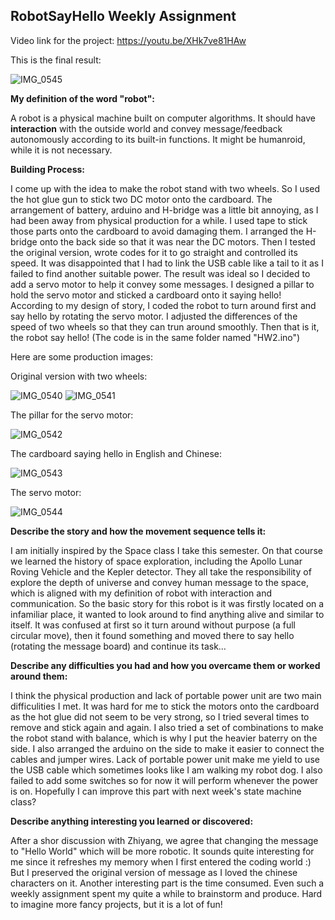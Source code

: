 ## RobotSayHello Weekly Assignment

Video link for the project: https://youtu.be/XHk7ve81HAw

This is the final result:

![IMG_0545](https://user-images.githubusercontent.com/57734650/133886321-ceae1f76-c3b9-4df8-82de-afcb175d044b.jpg)

**My definition of the word "robot":**

A robot is a physical machine built on computer algorithms. It should have **interaction** with the outside world and convey message/feedback autonomously according to its built-in functions. It might be humanroid, while it is not necessary.

**Building Process:**

I come up with the idea to make the robot stand with two wheels. So I used the hot glue gun to stick two DC motor onto the cardboard. The arrangement of battery, arduino and H-bridge was a little bit annoying, as I had been away from physical production for a while. I used tape to stick those parts onto the cardboard to avoid damaging them. I arranged the H-bridge onto the back side so that it was near the DC motors. Then I tested the original version, wrote codes for it to go straight and controlled its speed. It was disappointed that I had to link the USB cable like a tail to it as I failed to find another suitable power. The result was ideal so I decided to add a servo motor to help it convey some messages. I designed a pillar to hold the servo motor and sticked a cardboard onto it saying hello! According to my design of story, I coded the robot to turn around first and say hello by rotating the servo motor. I adjusted the differences of the speed of two wheels so that they can trun around smoothly. Then that is it, the robot say hello! (The code is in the same folder named  "HW2.ino")

Here are some production images:

Original version with two wheels:

![IMG_0540](https://user-images.githubusercontent.com/57734650/133886308-31c2dc40-7d04-4b2e-80f6-1e1cef876858.jpg)
![IMG_0541](https://user-images.githubusercontent.com/57734650/133886311-9e141a25-711b-457f-9ccf-4b209360c998.jpg)

The pillar for the servo motor:

![IMG_0542](https://user-images.githubusercontent.com/57734650/133886315-6c7052db-aa25-4eee-9b6b-8b9565d9ae42.jpg)

The cardboard saying hello in English and Chinese:

![IMG_0543](https://user-images.githubusercontent.com/57734650/133886318-c608777c-0eae-4572-979d-dc9b3d18e2dc.jpg)

The servo motor:

![IMG_0544](https://user-images.githubusercontent.com/57734650/133886320-7ce57301-4e88-4642-be6d-af5ac2acd345.jpg)


**Describe the story and how the movement sequence tells it:**

I am initially inspired by the Space class I take this semester. On that course we learned the history of space exploration, including the Apollo Lunar Roving Vehicle and the Kepler detector. They all take the responsibility of explore the depth of universe and convey human message to the space, which is aligned with my definition of robot with interaction and communication. So the basic story for this robot is it was firstly located on a infamiliar place, it wanted to look around to find anything alive and similar to itself. It was confused at first so it turn around without purpose (a full circular move), then it found something and moved there to say hello (rotating the message board) and continue its task…

**Describe any difficulties you had and how you overcame them or worked around them:**

I think the physical production and lack of portable power unit are two main difficulities I met. It was hard for me to stick the motors onto the cardboard as the hot glue did not seem to be very strong, so I tried several times to remove and stick again and again. I also tried a set of combinations to make the robot stand with balance, which is why I put the heavier baterry on the side. I also arranged the arduino on the side to make it easier to connect the cables and jumper wires. Lack of portable power unit make me yield to use the USB cable which sometimes looks like I am walking my robot dog. I also failed to add some switches so for now it will perform whenever the power is on. Hopefully I can improve this part with next week's state machine class?

**Describe anything interesting you learned or discovered:**

After a shor discussion with Zhiyang, we agree that changing the message to "Hello World" which will be more robotic. It sounds quite interesting for me since it refreshes my memory when I first entered the coding world :) But I preserved the original version of message as I loved the chinese characters on it. Another interesting part is the time consumed. Even such a weekly assignment spent my quite a while to brainstorm and produce. Hard to imagine more fancy projects, but it is a lot of fun!

